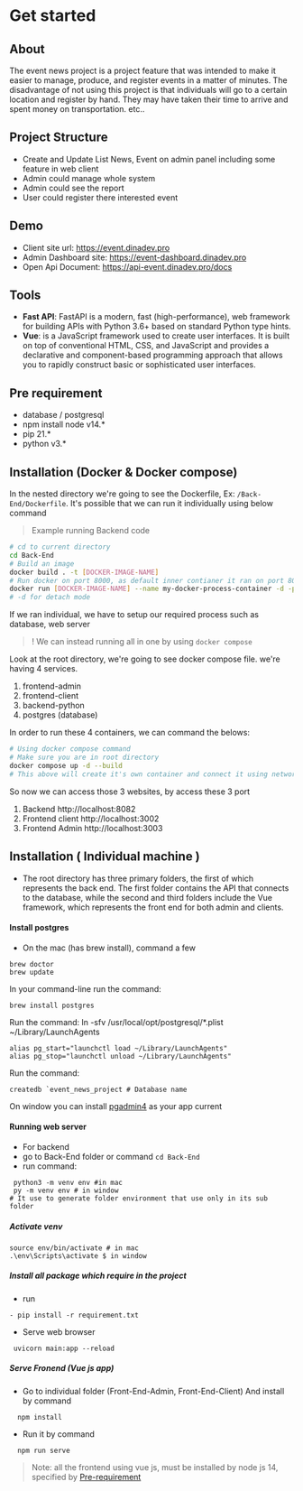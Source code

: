 # Get started

## About

The event news project is a project feature that was intended to make it easier to manage, produce, and register events in a matter of minutes.
The disadvantage of not using this project is that individuals will go to a certain location and register by hand. They may have taken their time to arrive and spent money on transportation. etc.. 
## Project Structure
- Create and Update List News, Event on admin panel including some feature in web client 
- Admin could manage whole system
- Admin could see the report
- User could register there interested event
## Demo
* Client site url: https://event.dinadev.pro
* Admin Dashboard site: https://event-dashboard.dinadev.pro
* Open Api Document: https://api-event.dinadev.pro/docs

## Tools 
- **Fast API**: FastAPI is a modern, fast (high-performance), web framework for building APIs with Python 3.6+ based on standard Python type hints.
- **Vue**: is a JavaScript framework used to create user interfaces. It is built on top of conventional HTML, CSS, and JavaScript and provides a declarative and component-based programming approach that allows you to rapidly construct basic or sophisticated user interfaces.

## Pre requirement

- database / postgresql
- npm install node v14.*
- pip 21.*
- python v3.*

## Installation (Docker & Docker compose)
In the nested directory we're going to see the Dockerfile, Ex: `/Back-End/Dockerfile`. It's possible that we can run it individually using below command
> Example running Backend code
```bash
# cd to current directory
cd Back-End
# Build an image
docker build . -t [DOCKER-IMAGE-NAME]
# Run docker on port 8000, as default inner contianer it ran on port 8000, but we can expose outside using port 8001
docker run [DOCKER-IMAGE-NAME] --name my-docker-process-container -d -p 8001:8000
# -d for detach mode
```
If we ran individual, we have to setup our required process such as database, web server

> ! We can instead running all in one by using `docker compose`

Look at the root directory, we're going to see docker compose file. we're having 4 services.
1. frontend-admin
2. frontend-client
3. backend-python
4. postgres (database)
   
In order to run these 4 containers, we can command the belows:
```bash
# Using docker compose command
# Make sure you are in root directory
docker compose up -d --build
# This above will create it's own container and connect it using network we specify
```

So now we can access those 3 websites, by access these 3 port
1. Backend http://localhost:8082
2. Frontend client http://localhost:3002
3. Frontend Admin http://localhost:3003

## Installation ( Individual machine )
   * The root directory has three primary folders, the first of which represents the back end. The first folder contains the API that connects to the database, while the second and third folders include the Vue framework, which represents the front end for both admin and clients.
#### Install postgres
- On the mac (has brew install), command a few
 ```
brew doctor
brew update
 ```
In your command-line run the command: 
 ```
brew install postgres
```
Run the command: ln -sfv /usr/local/opt/postgresql/*.plist ~/Library/LaunchAgents
```
alias pg_start="launchctl load ~/Library/LaunchAgents"
alias pg_stop="launchctl unload ~/Library/LaunchAgents"
```
Run the command: 
```
createdb `event_news_project # Database name
```
On window you can install [pgadmin4](https://www.pgadmin.org/download/) as your app current
#### Running web server
- For backend
- go to Back-End folder or command `cd Back-End`
- run command: 
```
 python3 -m venv env #in mac
 py -m venv env # in window
# It use to generate folder environment that use only in its sub folder
```
##### Activate venv
```
source env/bin/activate # in mac
.\env\Scripts\activate $ in window
```
##### Install all package which require in the project
- run
```
- pip install -r requirement.txt
```
- Serve web browser
```
 uvicorn main:app --reload
```
##### Serve Fronend (Vue js app)
- Go to individual folder (Front-End-Admin, Front-End-Client) And install by command
```
  npm install
```
- Run it by command
```
  npm run serve
```
> Note: all the frontend using vue js, must be installed by node js 14, specified by [Pre-requirement](#pre-requirement)
